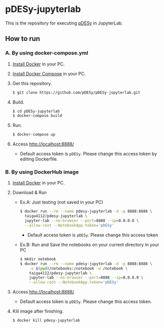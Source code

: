 # pDESy-jupyterlab
This is the repository for executing [pDESy](https://github.com/pDESy/pDESy) in JupyterLab.

## How to run

### A. By using docker-compose.yml
1. [Install Docker](https://docs.docker.com/get-docker/) in your PC.

1. [Install Docker Compose](https://docs.docker.com/compose/install/) in your PC.

1. Get this repository.
    ```sh
    $ git clone https://github.com/pDESy/pDESy-jupyterlab.git 
    ```

1. Build.
    ```sh
    $ cd pDESy-jupyterlab
    $ docker-compose build
    ```

1. Run.
    ```sh
    $ docker-compose up
    ```

1. Access [http://localhost:8888/](http://localhost:8888/)
    - Default access token is `pDESy`. Please change this access token by editing Dockerfile.


### B. By using DockerHub image

1. [Install Docker](https://docs.docker.com/get-docker/) in your PC.

1. Download & Run
    
    - Ex.A: Just testing (not saved in your PC) 
        ```sh
        $ docker run --rm --name pdesy-jupyterlab -d -p 8888:8888 \
          taiga4112/pdesy-jupyterlab \
          jupyter-lab --no-browser --port=8888 --ip=0.0.0.0 \
          --allow-root --NotebookApp.token='pDESy'
        ```
        - Default access token is `pDESy`. Please change this access token

    - Ex.B: Run and Save the notebooks on your current directory in your PC
        ```sh
        $ mkdir notebook
        $ docker run --rm --name pdesy-jupyterlab -d -p 8888:8888 \
            -v $(pwd)/notebooks:/notebook -w /notebook \
            taiga4112/pdesy-jupyterlab \
            jupyter-lab --no-browser --port=8888 --ip=0.0.0.0 \
            --allow-root --NotebookApp.token='pDESy'
        ``` 
    
1. Access [http://localhost:8888/](http://localhost:8888/)
    - Default access token is `pDESy`. Please change this access token.

1. Kill image after finishing.
    ```sh
    $ docker kill pdesy-jupyterlab
    ```